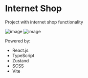 <h1>Internet Shop</h1>

<p>Project with internet shop functionality</p>

![image](https://user-images.githubusercontent.com/94512220/231091562-81abea21-f77c-40b9-8099-6c7f074694b1.png)
![image](https://user-images.githubusercontent.com/94512220/231091754-1f336318-d900-41c2-bff6-03370b350d3b.png)

Powered by: 
<ul>
<li>React.js</li>
<li>TypeScript</li>
<li>Zustand</li>
<li>SCSS</li>
<li>Vite</li>
</ul>
